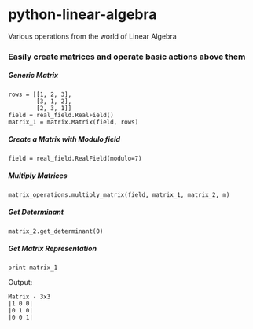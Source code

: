 # python-linear-algebra
Various operations from the world of Linear Algebra

### Easily create matrices and operate basic actions above them

##### Generic Matrix
```
rows = [[1, 2, 3],
        [3, 1, 2],
        [2, 3, 1]]
field = real_field.RealField()
matrix_1 = matrix.Matrix(field, rows)
```

##### Create a Matrix with Modulo field
```
field = real_field.RealField(modulo=7)
```

##### Multiply Matrices
```
matrix_operations.multiply_matrix(field, matrix_1, matrix_2, m)
```

##### Get Determinant
```
matrix_2.get_determinant(0)
```

##### Get Matrix Representation
```
print matrix_1
```

Output:
```
Matrix - 3x3
|1 0 0|
|0 1 0|
|0 0 1|
```
